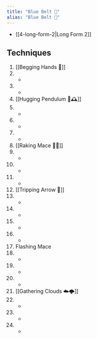 ```yaml
---
title: "Blue Belt 🔵"
alias: "Blue Belt 🔵"
---
```

- [[4-long-form-2|Long Form 2]]
## Techniques
1. [[Begging Hands 🤲]]
2. -
3. -
4. [[Hugging Pendulum 🤗🕰️]]
5. -
6. -
7. -
8. [[Raking Mace 🧹✊]]
9. -
10. -
11. -
12. [[Tripping Arrow 🏹]]
13. -
14. -
15. -
16. -
17. Flashing Mace
18. -
19. -
20. -
21. [[Gathering Clouds ☁️🌩️]]
22. -
23. -
24. -
